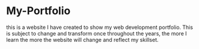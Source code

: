 # My-Portfolio
this is a website I have created to show my web development portfolio. This is subject to change and transform once throughout the years, the more I learn the more the website will change and reflect my skillset.
